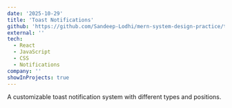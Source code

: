 ```yaml
---
date: '2025-10-29'
title: 'Toast Notifications'
github: 'https://github.com/Sandeep-Lodhi/mern-system-design-practice/tree/toast'
external: ''
tech:
  - React
  - JavaScript
  - CSS
  - Notifications
company: ''
showInProjects: true
---
```


A customizable toast notification system with different types and positions.